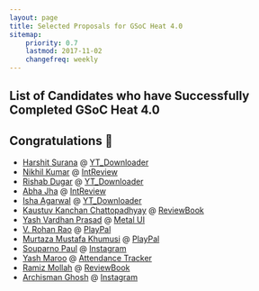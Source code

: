 ```yaml
---
layout: page
title: Selected Proposals for GSoC Heat 4.0
sitemap:
    priority: 0.7
    lastmod: 2017-11-02
    changefreq: weekly
---
```



## **List of Candidates who have Successfully Completed GSoC Heat 4.0**


## Congratulations :tada:

* [Harshit Surana](https://docs.google.com/document/d/1mnLn1lTst-NLVpm2mL08m7FaOXQiAncGplnovH6xAp4/edit?usp=sharing) @ [YT_Downloader](https://github.com/lugnitdgp/yt_downloader)
* [Nikhil Kumar](https://docs.google.com/document/d/1DqeHaYHZNTLtfFQqymjbHN8nWg-UTyAAIhgg4EUlFvE/edit?usp=sharing) @ [IntReview](https://github.com/arc9693/IntReview)
* [Rishab Dugar](https://docs.google.com/document/d/1-K-WBFiNcLpGLF872t8zR26C5L_QJWc-vcxpQkUKowk/edit?usp=drivesdk) @ [YT_Downloader](https://github.com/lugnitdgp/yt_downloader)
* [Abha Jha](https://docs.google.com/document/d/1OAvclGcZG4Cr8r36f26O3CCOrD3deI6bqNHePkwsk_c/edit?usp=drivesdk) @ [IntReview](https://github.com/arc9693/IntReview)
* [Isha Agarwal](https://docs.google.com/document/d/1Y8BG8iAyH122kez1DqY3H3aW4MvUZ4KX5qo5mXx2mYk/edit?usp=drivesdk) @ [YT_Downloader](https://github.com/lugnitdgp/yt_downloader)
* [Kaustuv Kanchan Chattopadhyay](https://docs.google.com/document/d/1IVB8u6aA8kxgBv9xIkxGMFSyuZFF_ptQ0DSF-zmtfpI/edit?usp=sharing) @ [ReviewBook](https://github.com/lugnitdgp/ReviewBook)
* [Yash Vardhan Prasad](https://drive.google.com/file/d/1GQKtXXKRtRwtnkUmIyYMDxm3SNpSm6vL/view?usp=drivesdk) @ [Metal UI](https://github.com/lugnitdgp/Metal_UI)
* [V. Rohan Rao](https://docs.google.com/document/d/1DgVdIAvjBh9WDgGIxYQqb4aHhLXa0bnNsa5FlyU-tcc/edit?usp=sharing) @ [PlayPal](https://github.com/lugnitdgp/PlayPal)
* [Murtaza Mustafa Khumusi](https://docs.google.com/document/d/1CfUri-AP54hrK0A8peqbIiUYy2yy6h_HYPUDloBc014/edit?usp=sharing) @ [PlayPal](https://github.com/lugnitdgp/PlayPal)
* [Souparno Paul](https://docs.google.com/document/d/1JkPqThQpizdDKc16pl0BzDcXScCOKEUxlTI6mc3VzMo/edit?usp=sharing) @ [Instagram](https://github.com/lugnitdgp/Instagram)
* [Yash Maroo](https://docs.google.com/document/d/14a8bIygIX2MixOGPakH5csX2jjEJqwwBwPp0IEBswtY/edit#heading=h.91fn1w3bgzpc) @ [Attendance Tracker](https://github.com/lugnitdgp/Attendancetracking)
* [Ramiz Mollah](https://docs.google.com/document/d/1yqYi88z5PiI4MtUu1VtPIALfElJ5Q1wC_s7Mi4Vdh0w/edit?usp=sharing) @ [ReviewBook](https://github.com/lugnitdgp/ReviewBook)
* [Archisman Ghosh](https://docs.google.com/document/d/1rQvNcVVcFUm4QOMlknINQXVSJV7QWVBjAFg3B8Y4g4I/edit?usp=sharing) @ [Instagram](https://github.com/lugnitdgp/Instagram)

